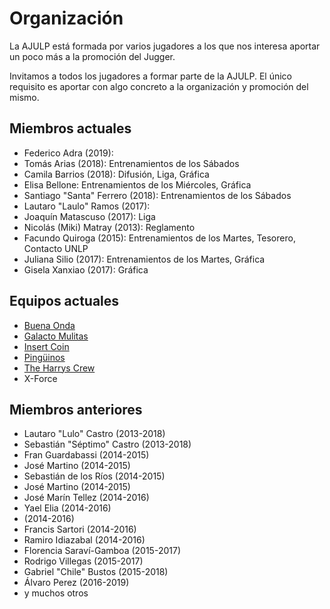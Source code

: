 # Organización

La AJULP está formada por varios jugadores a los que nos interesa aportar un poco más a la promoción del Jugger.

Invitamos a todos los jugadores a formar parte de la AJULP. El único requisito es aportar con algo concreto a la organización y promoción del mismo.

## Miembros actuales

* Federico Adra (2019):
* Tomás Arias (2018): Entrenamientos de los Sábados
* Camila Barrios (2018): Difusión, Liga, Gráfica
* Elisa Bellone: Entrenamientos de los Miércoles, Gráfica
* Santiago "Santa" Ferrero (2018): Entrenamientos de los Sábados
* Lautaro "Laulo" Ramos (2017):
* Joaquín Matascuso (2017): Liga
* Nicolás (Miki) Matray (2013): Reglamento
* Facundo Quiroga (2015): Entrenamientos de los Martes, Tesorero, Contacto UNLP
* Juliana Silio  (2017): Entrenamientos de los Martes, Gráfica
* Gisela Xanxiao (2017): Gráfica

## Equipos actuales

* [Buena Onda](https://www.facebook.com/BuenaOndaJugger/?)
* [Galacto Mulitas](https://www.facebook.com/GalactoMulitas-FC-538050856585862/)
* [Insert Coin](https://www.facebook.com/insertcoinjuggerteam/)
* [Pingüinos](https://www.facebook.com/pingwinjugger/)
* [The Harrys Crew](https://www.facebook.com/THCJuggerTeam/)
* X-Force

## Miembros anteriores


* Lautaro "Lulo" Castro (2013-2018)
* Sebastián "Séptimo" Castro (2013-2018)
* Fran Guardabassi (2014-2015)
* José Martino (2014-2015)
* Sebastián de los Ríos (2014-2015)
* José Martino (2014-2015)
* José Marín Tellez (2014-2016)
* Yael Elia (2014-2016)
*  (2014-2016)
* Francis Sartori (2014-2016)
* Ramiro Idiazabal (2014-2016)
* Florencia Saraví-Gamboa (2015-2017)
* Rodrigo Villegas (2015-2017)
* Gabriel "Chile" Bustos (2015-2018)
* Álvaro Perez (2016-2019)
* y muchos otros
